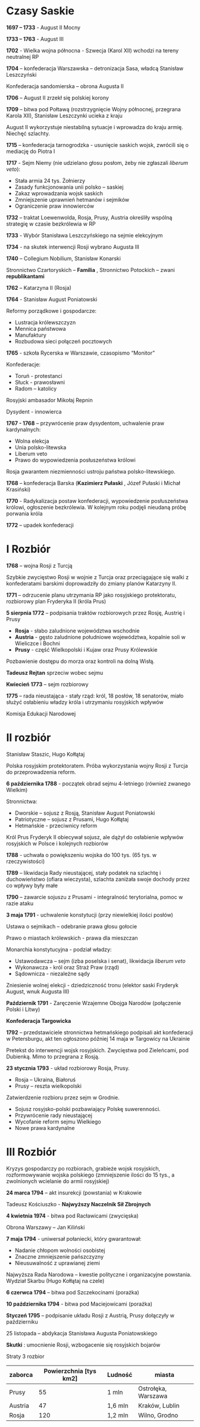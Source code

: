# Czasy Saskie

**1697 – 1733** \- August II Mocny

**1733 – 1763** \- August III

**1702** - Wielka wojna północna - Szwecja (Karol XII) wchodzi na tereny
neutralnej RP

**1704** – konfederacja Warszawska – detronizacja Sasa, władcą Stanisław
Leszczyński

Konfederacja sandomierska – obrona Augusta II

**1706** – August II zrzekł się polskiej korony

**1709** – bitwa pod Połtawą (rozstrzygnięcie Wojny północnej, przegrana
Karola XII), Stanisław Leszczynki ucieka z kraju

August II wykorzystuje niestabilną sytuacje i wprowadza do kraju armię.
Niechęć szlachty.

**1715** – konfederacja tarnogrodzka - usunięcie saskich wojsk, zwrócili
się o mediację do Piotra I

**1717** \- Sejm Niemy (nie udzielano głosu posłom, żeby nie zgłaszali
_liberum veto_):

  * Stała armia 24 tys. Żołnierzy
  * Zasady funkcjonowania unii polsko – saskiej
  * Zakaz wprowadzania wojsk saskich
  * Zmniejszenie uprawnień hetmanów i sejmików
  * Ograniczenie praw innowierców

**1732** – traktat Loewenwolda, Rosja, Prusy, Austria określiły wspólną
strategię w czasie bezkrólewia w RP

**1733** \- Wybór Stanisława Leszczyńskiego na sejmie elekcyjnym

**1734** - na skutek interwencji Rosji wybrano Augusta III

**1740** – Collegium Nobilium, Stanisław Konarski

Stronnictwo Czartoryskich – **Familia** , Stronnictwo Potockich – zwani
**republikantami**

**1762** – Katarzyna II (Rosja)

**1764** \- Stanisław August Poniatowski

Reformy porządkowe i gospodarcze:

  * Lustracja królewszczyzn
  * Mennica państwowa
  * Manufaktury
  * Rozbudowa sieci połączeń pocztowych

**1765** \- szkoła Rycerska w Warszawie, czasopismo “Monitor”

Konfederacje:

  * Toruń - protestanci
  * Słuck - prawosławni
  * Radom – katolicy

Rosyjski ambasador Mikołaj Repnin

Dysydent - innowierca

**1767 - 1768** – przywrócenie praw dysydentom, uchwalenie praw kardynalnych:

  * Wolna elekcja
  * Unia polsko-litewska
  * Liberum veto
  * Prawo do wypowiedzenia posłuszeństwa królowi

Rosja gwarantem niezmienności ustroju państwa polsko-litewskiego.

**1768** – konfederacja Barska (**Kazimierz Pułaski** , Józef Pułaski i Michał
Krasiński)

**1770** \- Radykalizacja postaw konfederacji, wypowiedzenie posłuszeństwa
królowi, ogłoszenie bezkrólewia. W kolejnym roku podjęli nieudaną próbę
porwania króla

**1772** – upadek konfederacji

# I Rozbiór

**1768** – wojna Rosji z Turcją

Szybkie zwycięstwo Rosji w wojnie z Turcja oraz przeciągające się walki z
konfederatami barskimi doprowadziły do zmiany planów Katarzyny II.

**1771** – odrzucenie planu utrzymania RP jako rosyjskiego protektoratu,
rozbiorowy plan Fryderyka II (króla Prus)

**5 sierpnia 1772** – podpisania traktów rozbiorowych przez Rosję, Austrię i
Prusy

  * **Rosja** \- słabo zaludnione województwa wschodnie
  * **Austria** \- gęsto zaludnione południowe województwa, kopalnie soli w Wieliczce i Bochni
  * **Prusy** \- część Wielkopolski i Kujaw oraz Prusy Królewskie

Pozbawienie dostępu do morza oraz kontroli na dolną Wisłą.

**Tadeusz Rejtan** sprzeciw wobec sejmu

**Kwiecień 1773** – sejm rozbiorowy

**1775** – rada nieustająca - stały rząd: król, 18 posłów, 18 senatorów, miało
służyć osłabieniu władzy króla i utrzymaniu rosyjskich wpływów

Komisja Edukacji Narodowej

# II rozbiór

Stanisław Staszic, Hugo Kołłątaj

Polska rosyjskim protektoratem. Próba wykorzystania wojny Rosji z Turcja do
przeprowadzenia reform.

**6 października 1788** \- początek obrad sejmu 4-letniego (również zwanego
Wielkim)

Stronnictwa:

  * Dworskie – sojusz z Rosją, Stanisław August Poniatowski 
  * Patriotyczne – sojusz z Prusami, Hugo Kołłątaj
  * Hetmańskie - przeciwnicy reform

Król Prus Fryderyk II obiecywał sojusz, ale dążył do osłabienie wpływów
rosyjskich w Polsce i kolejnych rozbiorów

**1788** \- uchwała o powiększeniu wojska do 100 tys. (65 tys. w
rzeczywistości)

**1789** – likwidacja Rady nieustającej, stały podatek na szlachtę i
duchowieństwo (ofiara wieczysta), szlachta zaniżała swoje dochody przez co
wpływy były małe

**1790** – zawarcie sojuszu z Prusami - integralność terytorialna, pomoc w
razie ataku

**3 maja 1791** - uchwalenie konstytucji (przy niewielkiej ilości posłów)

Ustawa o sejmikach – odebranie prawa głosu gołocie

Prawo o miastach królewskich - prawa dla mieszczan

Monarchia konstytucyjna - podział władzy:

  * Ustawodawcza – sejm (izba poselska i senat), likwidacja _liberum veto_
  * Wykonawcza - król oraz Straż Praw (rząd)
  * Sądownicza - niezależne sądy

Zniesienie wolnej elekcji - dziedziczność tronu (elektor saski Fryderyk
August, wnuk Augusta III)

**Październik 1791** \- Zaręczenie Wzajemne Obojga Narodów (połączenie Polski
i Litwy)

**Konfederacja Targowicka**

**1792** – przedstawiciele stronnictwa hetmańskiego podpisali akt konfederacji
w Petersburgu, akt ten ogłoszono później 14 maja w Targowicy na Ukrainie

Pretekst do interwencji wojsk rosyjskich. Zwycięstwa pod Zieleńcami, pod
Dubienką. Mimo to przegrana z Rosją.

**23 stycznia 1793** \- układ rozbiorowy Rosja, Prusy.

  * Rosja – Ukraina, Białoruś
  * Prusy – reszta wielkopolski

Zatwierdzenie rozbioru przez sejm w Grodnie.

  * Sojusz rosyjsko-polski pozbawiający Polskę suwerenności.
  * Przywrócenie rady nieustającej
  * Wycofanie reform sejmu Wielkiego
  * Nowe prawa kardynalne

# III Rozbiór

Kryzys gospodarczy po rozbiorach, grabieże wojsk rosyjskich, rozformowywanie
wojska polskiego (zmniejszenie ilości do 15 tys., a zwolnionych wcielanie do
armii rosyjskiej)

**24 marca 1794** – akt insurekcji (powstania) w Krakowie

Tadeusz Kościuszko - **Najwyższy Naczelnik Sił Zbrojnych**

**4 kwietnia 1974** \- bitwa pod Racławicami (zwycięska)

Obrona Warszawy – Jan Kiliński

**7 maja 1794** \- uniwersał połaniecki, który gwarantował:

  * Nadanie chłopom wolności osobistej
  * Znaczne zmniejszenie pańszczyzny
  * Nieusuwalność z uprawianej ziemi

Najwyższa Rada Narodowa – kwestie polityczne i organizacyjne powstania.
Wydział Skarbu (Hugo Kołłątaj na czele)

**6 czerwca 1794** – bitwa pod Szczekocinami (porażka)

**10 października 1794** \- bitwa pod Maciejowicami (porażka)

**Styczeń 1795** – podpisanie układu Rosji z Austrią, Prusy dołączyły w
październiku

25 listopada – abdykacja Stanisława Augusta Poniatowskiego

**Skutki** : umocnienie Rosji, wzbogacenie się rosyjskich bojarów

Straty 3 rozbior

zaborca| **Powierzchnia [tys km2]**| **Ludność**| **miasta**  
---|---|---|---  
Prusy| 55| 1 mln| Ostrołęka, Warszawa  
Austria| 47| 1,6 mln| Kraków, Lublin  
Rosja| 120| 1,2 mln| Wilno, Grodno


